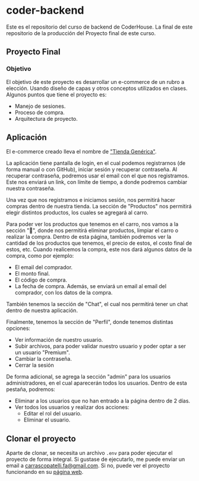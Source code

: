 # coder-backend

Este es el repositorio del curso de backend de CoderHouse.
La final de este repositorio de la producción del Proyecto final de este curso.

## Proyecto Final
### Objetivo
El objetivo de este proyecto es desarrollar un e-commerce de un rubro a elección. Usando diseño de capas y otros conceptos utilizados en clases.
Algunos puntos que tiene el proyecto es:
- Manejo de sesiones.
- Proceso de compra.
- Arquitectura de proyecto.

## Aplicación
El e-commerce creado lleva el nombre de ["Tienda Genérica"](https://tiendagenerica.up.railway.app/).

La aplicación tiene pantalla de login, en el cual podemos registrarnos (de forma manual o con GitHub), iniciar sesión y recuperar contraseña.
Al recuperar contraseña, podremos usar el email con el que nos registramos. Este nos enviará un link, con límite de tiempo, a donde podremos cambiar nuestra contraseña.

Una vez que nos registramos e iniciamos sesión, nos permitirá hacer compras dentro de nuestra tienda. La sección de "Productos" nos permitirá elegir distintos productos, los cuales se agregará al carro.

Para poder ver los productos que tenemos en el carro, nos vamos a la sección "🛒", donde nos permitirá eliminar productos, limpiar el carro o realizar la compra.
Dentro de esta página, también podremos ver la cantidad de los productos que tenemos, el precio de estos, el costo final de estos, etc.
Cuando realicemos la compra, este nos dará algunos datos de la compra, como por ejemplo:
- El email del comprador.
- El monto final.
- El código de compra.
- La fecha de compra.
Además, se enviará un email al email del comprador, con los datos de la compra.

También tenemos la sección de "Chat", el cual nos permitirá tener un chat dentro de nuestra aplicación.

Finalmente, tenemos la sección de "Perfil", donde tenemos distintas opciones:
- Ver información de nuestro usuario.
- Subir archivos, para poder validar nuestro usuario y poder optar a ser un usuario "Premium".
- Cambiar la contraseña.
- Cerrar la sesión

De forma adicional, se agrega la sección "admin" para los usuarios administradores, en el cual aparecerán todos los usuarios. Dentro de esta pestaña, podremos:
- Eliminar a los usuarios que no han entrado a la página dentro de 2 días.
- Ver todos los usuarios y realizar dos acciones:
	- Editar el rol del usuario.
	- Eliminar el usuario.

## Clonar el proyecto
Aparte de clonar, se necesita un archivo `.env` para poder ejecutar el proyecto de forma integral. Si gustase de ejecutarlo, me puede enviar un email a carrascopatelli.fa@gmail.com.
Si no, puede ver el proyecto funcionando en su [página web](https://tiendagenerica.up.railway.app/).